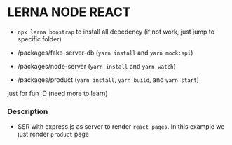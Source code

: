 # LERNA NODE REACT

- `npx lerna boostrap` to install all depedency (if not work, just jump to specific folder)

- /packages/fake-server-db (`yarn install` and `yarn mock:api`)

- /packages/node-server (`yarn install` and `yarn watch`)

- /packages/product (`yarn install`, `yarn build`, and `yarn start`)

just for fun :D (need more to learn)

### Description
- SSR with express.js as server to render `react pages`. In this example we just render `product` page
